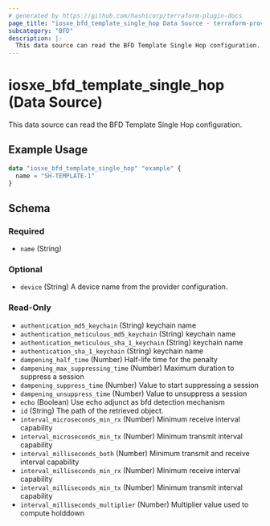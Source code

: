 ```yaml
---
# generated by https://github.com/hashicorp/terraform-plugin-docs
page_title: "iosxe_bfd_template_single_hop Data Source - terraform-provider-iosxe"
subcategory: "BFD"
description: |-
  This data source can read the BFD Template Single Hop configuration.
---
```


# iosxe_bfd_template_single_hop (Data Source)

This data source can read the BFD Template Single Hop configuration.

## Example Usage

```terraform
data "iosxe_bfd_template_single_hop" "example" {
  name = "SH-TEMPLATE-1"
}
```

<!-- schema generated by tfplugindocs -->
## Schema

### Required

- `name` (String)

### Optional

- `device` (String) A device name from the provider configuration.

### Read-Only

- `authentication_md5_keychain` (String) keychain name
- `authentication_meticulous_md5_keychain` (String) keychain name
- `authentication_meticulous_sha_1_keychain` (String) keychain name
- `authentication_sha_1_keychain` (String) keychain name
- `dampening_half_time` (Number) Half-life time for the penalty
- `dampening_max_suppressing_time` (Number) Maximum duration to suppress a session
- `dampening_suppress_time` (Number) Value to start suppressing a session
- `dampening_unsuppress_time` (Number) Value to unsuppress a session
- `echo` (Boolean) Use echo adjunct as bfd detection mechanism
- `id` (String) The path of the retrieved object.
- `interval_microseconds_min_rx` (Number) Minimum receive interval capability
- `interval_microseconds_min_tx` (Number) Minimum transmit interval capability
- `interval_milliseconds_both` (Number) Minimum transmit and receive interval capability
- `interval_milliseconds_min_rx` (Number) Minimum receive interval capability
- `interval_milliseconds_min_tx` (Number) Minimum transmit interval capability
- `interval_milliseconds_multiplier` (Number) Multiplier value used to compute holddown
